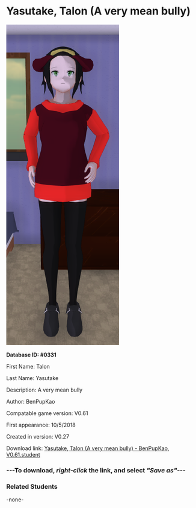 # Yasutake, Talon (A very mean bully)

<img src="../../Files/Images/Yasutake, Talon (A very mean bully).png" title="Yasutake, Talon (A very mean bully) - BenPupKao, V0.61">

**Database ID: #0331**

First Name: Talon

Last Name: Yasutake

Description: A very mean bully

Author: BenPupKao

Compatable game version: V0.61

First appearance: 10/5/2018

Created in version: V0.27

Download link: <a href="https://raw.githubusercontent.com/Arbiter1223/Daigaku-Gurashi-Custom-Students/master/Files/Student%20Files/Yasutake%2C%20Talon%20(A%20very%20mean%20bully)%20-%20BenPupKao%2C%20V0.61.student">Yasutake, Talon (A very mean bully) - BenPupKao, V0.61.student</a>

### ---**To download, _right-click_ the link, and select _"Save as"_**---

### Related Students

-none-
